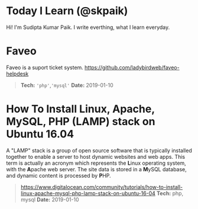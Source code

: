 # Today I Learn (@skpaik)

Hi! I'm Sudipta Kumar Paik. I write everthing, what I learn everyday.


# Faveo

Faveo is a suport ticket system.
https://github.com/ladybirdweb/faveo-helpdesk
> **Tech:**  `'php'`,`'mysql'`
> **Date:** 2019-01-10

# How To Install Linux, Apache, MySQL, PHP (LAMP) stack on Ubuntu 16.04

A "LAMP" stack is a group of open source software that is typically installed together to enable a server to host dynamic websites and web apps. This term is actually an acronym which represents the **L**inux operating system, with the **A**pache web server. The site data is stored in a **M**ySQL database, and dynamic content is processed by **P**HP.
> https://www.digitalocean.com/community/tutorials/how-to-install-linux-apache-mysql-php-lamp-stack-on-ubuntu-16-04
> **Tech:**  php, mysql
> **Date:** 2019-01-10
